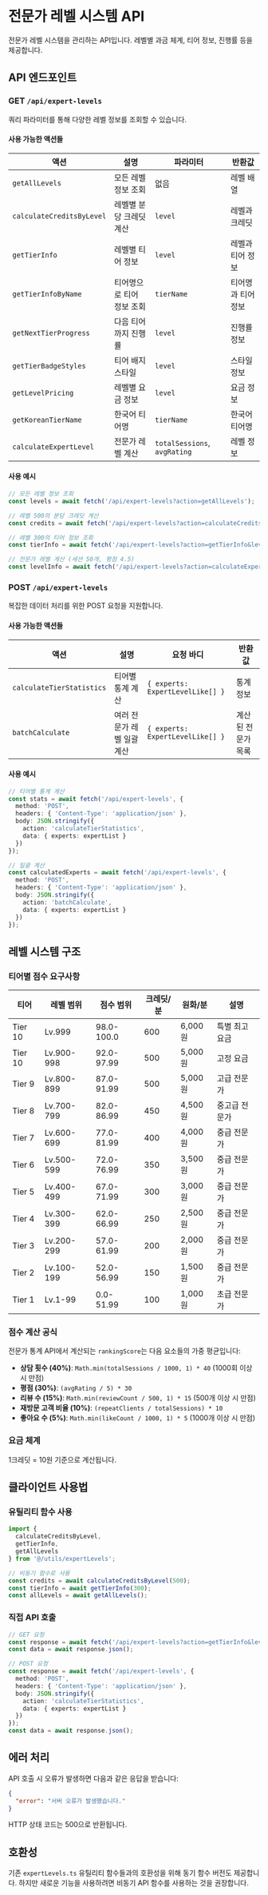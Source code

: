 # 전문가 레벨 시스템 API

전문가 레벨 시스템을 관리하는 API입니다. 레벨별 과금 체계, 티어 정보, 진행률 등을 제공합니다.

## API 엔드포인트

### GET `/api/expert-levels`

쿼리 파라미터를 통해 다양한 레벨 정보를 조회할 수 있습니다.

#### 사용 가능한 액션들

| 액션 | 설명 | 파라미터 | 반환값 |
|------|------|----------|--------|
| `getAllLevels` | 모든 레벨 정보 조회 | 없음 | 레벨 배열 |
| `calculateCreditsByLevel` | 레벨별 분당 크레딧 계산 | `level` | 레벨과 크레딧 |
| `getTierInfo` | 레벨별 티어 정보 | `level` | 레벨과 티어 정보 |
| `getTierInfoByName` | 티어명으로 티어 정보 조회 | `tierName` | 티어명과 티어 정보 |
| `getNextTierProgress` | 다음 티어까지 진행률 | `level` | 진행률 정보 |
| `getTierBadgeStyles` | 티어 배지 스타일 | `level` | 스타일 정보 |
| `getLevelPricing` | 레벨별 요금 정보 | `level` | 요금 정보 |
| `getKoreanTierName` | 한국어 티어명 | `tierName` | 한국어 티어명 |
| `calculateExpertLevel` | 전문가 레벨 계산 | `totalSessions`, `avgRating` | 레벨 정보 |

#### 사용 예시

```typescript
// 모든 레벨 정보 조회
const levels = await fetch('/api/expert-levels?action=getAllLevels');

// 레벨 500의 분당 크레딧 계산
const credits = await fetch('/api/expert-levels?action=calculateCreditsByLevel&level=500');

// 레벨 300의 티어 정보 조회
const tierInfo = await fetch('/api/expert-levels?action=getTierInfo&level=300');

// 전문가 레벨 계산 (세션 50개, 평점 4.5)
const levelInfo = await fetch('/api/expert-levels?action=calculateExpertLevel&totalSessions=50&avgRating=4.5');
```

### POST `/api/expert-levels`

복잡한 데이터 처리를 위한 POST 요청을 지원합니다.

#### 사용 가능한 액션들

| 액션 | 설명 | 요청 바디 | 반환값 |
|------|------|------------|--------|
| `calculateTierStatistics` | 티어별 통계 계산 | `{ experts: ExpertLevelLike[] }` | 통계 정보 |
| `batchCalculate` | 여러 전문가 레벨 일괄 계산 | `{ experts: ExpertLevelLike[] }` | 계산된 전문가 목록 |

#### 사용 예시

```typescript
// 티어별 통계 계산
const stats = await fetch('/api/expert-levels', {
  method: 'POST',
  headers: { 'Content-Type': 'application/json' },
  body: JSON.stringify({
    action: 'calculateTierStatistics',
    data: { experts: expertList }
  })
});

// 일괄 계산
const calculatedExperts = await fetch('/api/expert-levels', {
  method: 'POST',
  headers: { 'Content-Type': 'application/json' },
  body: JSON.stringify({
    action: 'batchCalculate',
    data: { experts: expertList }
  })
});
```

## 레벨 시스템 구조

### 티어별 점수 요구사항

| 티어 | 레벨 범위 | 점수 범위 | 크레딧/분 | 원화/분 | 설명 |
|------|-----------|-----------|------------|---------|------|
| Tier 10 | Lv.999 | 98.0-100.0 | 600 | 6,000원 | 특별 최고 요금 |
| Tier 10 | Lv.900-998 | 92.0-97.99 | 500 | 5,000원 | 고정 요금 |
| Tier 9 | Lv.800-899 | 87.0-91.99 | 500 | 5,000원 | 고급 전문가 |
| Tier 8 | Lv.700-799 | 82.0-86.99 | 450 | 4,500원 | 중고급 전문가 |
| Tier 7 | Lv.600-699 | 77.0-81.99 | 400 | 4,000원 | 중급 전문가 |
| Tier 6 | Lv.500-599 | 72.0-76.99 | 350 | 3,500원 | 중급 전문가 |
| Tier 5 | Lv.400-499 | 67.0-71.99 | 300 | 3,000원 | 중급 전문가 |
| Tier 4 | Lv.300-399 | 62.0-66.99 | 250 | 2,500원 | 중급 전문가 |
| Tier 3 | Lv.200-299 | 57.0-61.99 | 200 | 2,000원 | 중급 전문가 |
| Tier 2 | Lv.100-199 | 52.0-56.99 | 150 | 1,500원 | 중급 전문가 |
| Tier 1 | Lv.1-99 | 0.0-51.99 | 100 | 1,000원 | 초급 전문가 |

### 점수 계산 공식

전문가 통계 API에서 계산되는 `rankingScore`는 다음 요소들의 가중 평균입니다:

- **상담 횟수 (40%)**: `Math.min(totalSessions / 1000, 1) * 40` (1000회 이상 시 만점)
- **평점 (30%)**: `(avgRating / 5) * 30`
- **리뷰 수 (15%)**: `Math.min(reviewCount / 500, 1) * 15` (500개 이상 시 만점)
- **재방문 고객 비율 (10%)**: `(repeatClients / totalSessions) * 10`
- **좋아요 수 (5%)**: `Math.min(likeCount / 1000, 1) * 5` (1000개 이상 시 만점)

### 요금 체계

1크레딧 = 10원 기준으로 계산됩니다.

## 클라이언트 사용법

### 유틸리티 함수 사용

```typescript
import { 
  calculateCreditsByLevel, 
  getTierInfo, 
  getAllLevels 
} from '@/utils/expertLevels';

// 비동기 함수로 사용
const credits = await calculateCreditsByLevel(500);
const tierInfo = await getTierInfo(300);
const allLevels = await getAllLevels();
```

### 직접 API 호출

```typescript
// GET 요청
const response = await fetch('/api/expert-levels?action=getTierInfo&level=500');
const data = await response.json();

// POST 요청
const response = await fetch('/api/expert-levels', {
  method: 'POST',
  headers: { 'Content-Type': 'application/json' },
  body: JSON.stringify({
    action: 'calculateTierStatistics',
    data: { experts: expertList }
  })
});
const data = await response.json();
```

## 에러 처리

API 호출 시 오류가 발생하면 다음과 같은 응답을 받습니다:

```json
{
  "error": "서버 오류가 발생했습니다."
}
```

HTTP 상태 코드는 500으로 반환됩니다.

## 호환성

기존 `expertLevels.ts` 유틸리티 함수들과의 호환성을 위해 동기 함수 버전도 제공합니다. 하지만 새로운 기능을 사용하려면 비동기 API 함수를 사용하는 것을 권장합니다.
